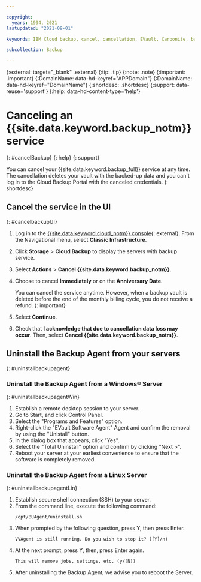 ```yaml
---

copyright:
  years: 1994, 2021
lastupdated: "2021-09-01"

keywords: IBM Cloud backup, cancel, cancellation, EVault, Carbonite, backup

subcollection: Backup

---
```

{:external: target="_blank" .external}
{:tip: .tip}
{:note: .note}
{:important: .important}
{:DomainName: data-hd-keyref="APPDomain"}
{:DomainName: data-hd-keyref="DomainName"}
{:shortdesc: .shortdesc}
{:support: data-reuse='support'}
{:help: data-hd-content-type='help'}

# Canceling an {{site.data.keyword.backup_notm}} service
{: #cancelBackup}
{: help}
{: support}

You can cancel your {{site.data.keyword.backup_full}} service at any time. The cancellation deletes your vault with the backed-up data and you can't log in to the Cloud Backup Portal with the canceled credentials.
{: shortdesc}

## Cancel the service in the UI
{: #cancelbackupUI}

1. Log in to the [{{site.data.keyword.cloud_notm}} console](https://{DomainName}){: external}. From the Navigational menu, select **Classic Infrastructure**.
2. Click **Storage** > **Cloud Backup** to display the servers with backup service.
3. Select **Actions** > **Cancel {{site.data.keyword.backup_notm}}**.
4. Choose to cancel **Immediately** or on the **Anniversary Date**.

   You can cancel the service anytime. However, when a backup vault is deleted before the end of the monthly billing cycle, you do not receive a refund.
   {: important}

5. Select **Continue**.
6. Check that **I acknowledge that due to cancellation data loss may occur**. Then, select **Cancel {{site.data.keyword.backup_notm}}**.

## Uninstall the Backup Agent from your servers
{: #uninstallbackupagent}

### Uninstall the Backup Agent from a Windows&reg; Server
{: #uninstallbackupagentWin}

1. Establish a remote desktop session to your server.
2. Go to Start, and click Control Panel.
3. Select the "Programs and Features" option.
4. Right-click the "EVault Software Agent" Agent and confirm the removal by using the "Unistall" button.
5. In the dialog box that appears, click "Yes".
6. Select the "Total Uninstall" option and confirm by clicking "Next >".
7. Reboot your server at your earliest convenience to ensure that the software is completely removed.

### Uninstall the Backup Agent from a Linux Server
{: #uninstallbackupagentLin}

1. Establish secure shell connection (SSH) to your server.
2. From the command line, execute the following command:
    ```
    /opt/BUAgent/uninstall.sh
    ```
3. When prompted by the following question, press Y, then press Enter.
    ```
    VVAgent is still running. Do you wish to stop it? ([Y]/n)
4. At the next prompt, press Y, then, press Enter again.
     ```
     This will remove jobs, settings, etc. (y/[N])
     ```
5. After uninstalling the Backup Agent, we advise you to reboot the Server.
